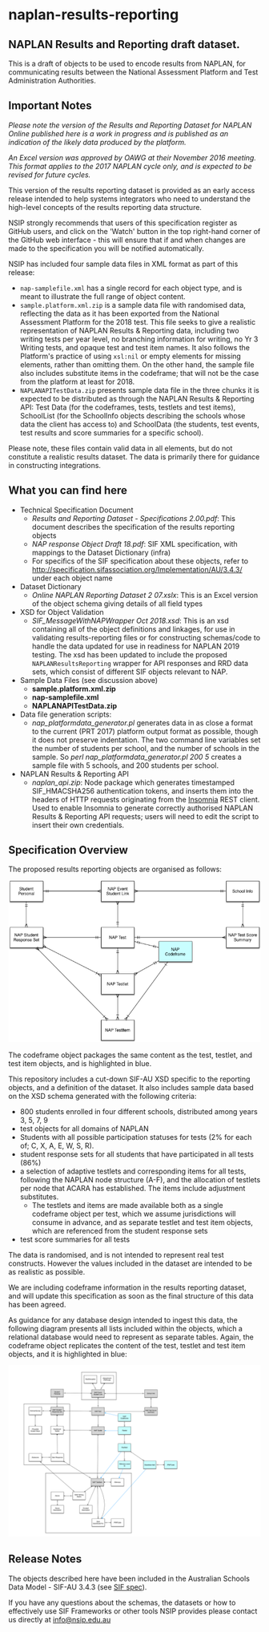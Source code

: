 # naplan-results-reporting


## NAPLAN Results and Reporting draft dataset. 
This is a draft of objects to be used to  encode results from NAPLAN, for communicating results between the National Assessment Platform and Test Administration Authorities.

## Important Notes

_Please note the version of the Results and Reporting Dataset for NAPLAN Online published here is a work in progress and is published as an indication of the likely data produced by the platform._
 
_An Excel version was approved by OAWG at their November 2016 meeting. This format applies to the 2017 NAPLAN cycle only, and is expected to be revised for future cycles._ 


This version of the results reporting dataset is provided as an early access release intended to help systems integrators who need to understand the high-level concepts of the results reporting data structure.

NSIP strongly recommends that users of this specification register as GitHub users, and click on the 'Watch' button in the top right-hand corner of the GitHub web interface - this will ensure that if and when changes are made to the specification you will be notified automatically.

NSIP has included four sample data files in XML format as part of this release: 

* `nap-samplefile.xml` has a single record for each object type, and is meant to illustrate the full range of object content.
* `sample.platform.xml.zip` is a sample data file with randomised data, reflecting the data as it has been exported from the National Assessment Platform for the 2018 test. This file seeks to give a realistic representation of NAPLAN Results & Reporting data, including two writing tests per year level, no branching information for writing, no Yr 3 Writing tests, and opaque test and test item names. It also follows the Platform's practice of using `xsl:nil` or empty elements for missing elements, rather than omitting them. On the other hand, the sample file also includes substitute items in the codeframe; that will not be the case from the platform at least for 2018.
* `NAPLANAPITestData.zip` presents sample data file in the three chunks it is expected to be distributed as through the NAPLAN Results & Reporting API: Test Data (for the codeframes, tests, testlets and test items), SchoolList (for the SchoolInfo objects describing the schools whose data the client has access to) and SchoolData (the students, test events, test results and score summaries for a specific school).

Please note, these files contain valid data in all elements, but do not constitute a realistic results dataset. The data is primarily there for guidance in constructing integrations.


## What you can find here

* Technical Specification Document
  * _Results and Reporting Dataset - Specifications 2.00.pdf_: This document describes the specification of the results reporting objects
  * _NAP response Object Draft 18.pdf_: SIF XML specification, with mappings to the Dataset Dictionary (infra)
  * For specifics of the SIF specification about these objects, refer to http://specification.sifassociation.org/Implementation/AU/3.4.3/ under each object name
* Dataset Dictionary
  * _Online NAPLAN Reporting Dataset 2 07.xslx_: This is an Excel version of the object schema giving details of all field types 
* XSD for Object Validation
  * _SIF_MessageWithNAPWrapper Oct 2018.xsd_: This is an xsd containing all of the object definitions and linkages, for use in validating results-reporting files or for constructing schemas/code to handle the data updated for use in readiness for NAPLAN 2019 testing. The xsd has been updated to include the proposed `NAPLANResultsReporting` wrapper for API responses and RRD data sets, which consist of different SIF objects relevant to NAP.
* Sample Data Files (see discussion above)
  * **sample.platform.xml.zip**
  * **nap-samplefile.xml**
  * **NAPLANAPITestData.zip**
* Data file generation scripts:
  * _nap_platformdata_generator.pl_ generates data in as close a format to the current (PRT 2017) platform output format as possible, though it does not preserve indentation. The two command line variables set the number of students per school, and the number of schools in the sample. So _perl nap_platformdata_generator.pl 200 5_ creates a sample file with 5 schools, and 200 students per school.
* NAPLAN Results & Reporting API
  * _naplan_api.zip_: Node package which generates timestamped SIF_HMACSHA256 authentication tokens, and inserts them into the headers of HTTP requests originating from the [Insomnia](https://insomnia.rest) REST client. Used to enable Insomnia to generate correctly authorised NAPLAN Results & Reporting API requests; users will need to edit the script to insert their own credentials.

## Specification Overview
The proposed results reporting objects are organised as follows:

![E-R diagram](https://raw.githubusercontent.com/nsip/naplan-results-reporting/master/NAPResponses.png "E-R diagram")

The codeframe object packages the same content as the test, testlet, and test item objects, and is highlighted in blue.

This repository includes a cut-down SIF-AU XSD specific to the reporting objects, and a definition of the dataset. It also includes sample data based on the XSD schema generated with the following criteria:  

* 800 students enrolled in four different schools, distributed among years 3, 5, 7, 9
* test objects for all domains of NAPLAN
* Students with all possible participation statuses for tests (2%  for each of; C, X, A, E, W, S, R).
* student response sets for all students that have participated in all tests (86%)
* a selection of adaptive testlets and corresponding items for all tests, following the NAPLAN node structure (A-F), and the allocation of testlets per node that ACARA has established. The items include adjustment substitutes.
  * The testlets and items are made available both as a single codeframe object per test, which we assume jurisdictions will consume in advance, and as separate testlet and test item objects, which are referenced from the student response sets
* test score summaries for all tests

The data is randomised, and is not intended to represent real test constructs. However the values included in the dataset are intended to be as realistic as possible.

We are including codeframe information in the results reporting dataset, and will update this specification as soon as the final structure of this data has been agreed.

As guidance for any database design intended to ingest this data, the following diagram presents all lists included within the objects, which a relational database would need to represent as separate tables. Again, the codeframe object replicates the content of the test, testlet and test item objects, and it is highlighted in blue:

![E-R diagram](https://raw.githubusercontent.com/nsip/naplan-results-reporting/master/NAPResponses1.png "Expanded E-R diagram")

## Release Notes

The objects described here have been included in the Australian Schools Data Model - SIF-AU 3.4.3 (see [SIF spec](http://specification.sifassociation.org/Implementation/AU/3.4.3/ )).

If you have any questions about the schemas, the datasets or how to effectively use SIF Frameworks or other tools NSIP provides please contact us directly at info@nsip.edu.au

